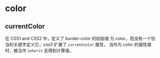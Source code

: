 # color

## currentColor

在 CSS1 and CSS2 中，定义了 border-color 的初始值 为 color，而没有一个恰当的关键字定义它，css3 扩展了  `currentColor` 属性， 当作为 color 的属性值时，被当作 `inherit` 去得到计算值。 
